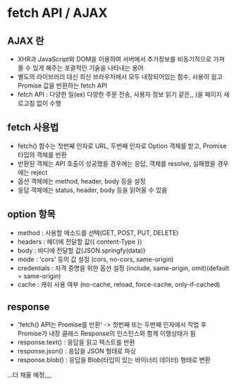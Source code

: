 # fetch API / AJAX
## AJAX 란
- XHR과 JavaScript와 DOM을 이용하여 서버에서 추가정보를 비동기적으로 가져올 수 있게 해주는 포괄적인 기술을 나타내는 용어
- 별도의 라이브러리 대신 최신 브라우저에서 모두 내장되어있는 함수, 사용이 쉽고 Promise 값을 반환하는 fetch API
- fetch API : 다양한 일(ex) 다양한 주문 전송, 사용자 정보 읽기 같은,, )을 페이지 새로고침 없이 수행

## fetch 사용법
- fetch() 함수는 첫번째 인자로 URL, 두번째 인자로 Option 객체를 받고, Promise 타입의 객체를 반환
- 반환된 객체는 API 호출이 성공했을 경우에는 응답, 객체를 resolve, 실패했을 경우에는 reject
- 옵션 객체에는 method, header, body 등을 설정
- 응답 객체에는 status, header, body 등을 읽어올 수 있음

## option 항목
- method : 사용할 메소드를 선택(GET, POST, PUT, DELETE)
- headers : 헤더에 전달할 값({ content-Type })
- body : 바디에 전달할 값(JSON.springfy(data))
- mode :  'cors' 등의 값 설정 (cors, no-cors, same-origin)
- credentials :  자격 증명을 위한 옵션 설정 (include, same-origin, omit)(default = same-origin)
-  cache : 캐쉬 사용 여부 (no-cache, reload, force-cache, only-if-cached)

## response
- 'fetch() API는 Promise를 반환' -> 첫번째 또는 두번째 인자에서 작업 후 Promise가 내장 클래스 Response의 인스턴스와 함께 이행상태가 됨
- response.text() : 응답을 읽고 텍스트를 반환
- response.json() : 응답을 JSON 형태로 파싱
- response.blob() : 응답을 Blob(타입이 있는 바이너리 데이터) 형태로 변환

...더 채울 예정,,,, 
